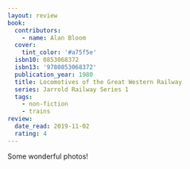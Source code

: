 ```yaml
---
layout: review
book:
  contributors:
    - name: Alan Bloom
  cover:
    tint_color: '#a75f5e'
  isbn10: 0853068372
  isbn13: '9780853068372'
  publication_year: 1980
  title: Locomotives of the Great Western Railway
  series: Jarrold Railway Series 1
  tags:
    - non-fiction
    - trains
review:
  date_read: 2019-11-02
  rating: 4
---
```


Some wonderful photos!
